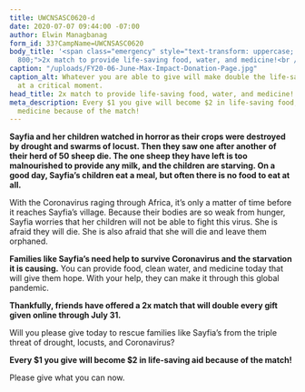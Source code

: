 ```yaml
---
title: UWCNSASC0620-d
date: 2020-07-07 09:44:00 -07:00
author: Elwin Managbanag
form_id: 33?CampName=UWCNSASC0620
body_title: '<span class="emergency" style="text-transform: uppercase; font-weight:
  800;">2x match to provide life-saving food, water, and medicine!<br /></span>'
caption: "/uploads/FY20-06-June-Max-Impact-Donation-Page.jpg"
caption_alt: Whatever you are able to give will make double the life-saving difference
  at a critical moment.
head_title: 2x match to provide life-saving food, water, and medicine!
meta_description: Every $1 you give will become $2 in life-saving food, water, and
  medicine because of the match!
---
```


**Sayfia and her children watched in horror as their crops were destroyed by drought and swarms of locust. Then they saw one after another of their herd of 50 sheep die. The one sheep they have left is too malnourished to provide any milk, and the children are starving. On a good day, Sayfia’s children eat a meal, but often there is no food to eat at all.**

With the Coronavirus raging through Africa, it’s only a matter of time before it reaches Sayfia’s village. Because their bodies are so weak from hunger, Sayfia worries that her children will not be able to fight this virus. She is afraid they will die. She is also afraid that she will die and leave them orphaned.

**Families like Sayfia’s need help to survive Coronavirus and the starvation it is causing.** You can provide food, clean water, and medicine today that will give them hope. With your help, they can make it through this global pandemic.

**Thankfully, friends have offered a 2x match that will double every gift given online through July 31.**

Will you please give today to rescue families like Sayfia’s from the triple threat of drought, locusts, and Coronavirus?

**Every $1 you give will become $2 in life-saving aid because of the match!**

Please give what you can now.
